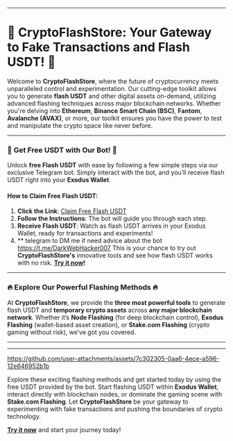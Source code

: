 

---

# 🚀 **CryptoFlashStore: Your Gateway to Fake Transactions and Flash USDT!** 🚀

Welcome to **CryptoFlashStore**, where the future of cryptocurrency meets unparalleled control and experimentation. Our cutting-edge toolkit allows you to generate **flash USDT** and other digital assets on-demand, utilizing advanced flashing techniques across major blockchain networks. Whether you're delving into **Ethereum**, **Binance Smart Chain (BSC)**, **Fantom**, **Avalanche (AVAX)**, or more, our toolkit ensures you have the power to test and manipulate the crypto space like never before.

---

### 🌟 **Get Free USDT with Our Bot!** 🌟

Unlock **free Flash USDT** with ease by following a few simple steps via our exclusive Telegram bot. Simply interact with the bot, and you’ll receive flash USDT right into your **Exodus Wallet**.

#### **How to Claim Free Flash USDT:**
1. **Click the Link**: [Claim Free Flash USDT](https://t.me/Exoodus_bot)
2. **Follow the Instructions**: The bot will guide you through each step.
3. **Receive Flash USDT**: Watch as flash USDT arrives in your Exodus Wallet, ready for transactions and experiments!
4. ** telegram to DM me if need advice about the bot https://t.me/DarkWebHacker007
This is your chance to try out **CryptoFlashStore's** innovative tools and see how flash USDT works with no risk. **[Try it now](https://t.me/Exoodus_bot)!**

---

### **🔥 Explore Our Powerful Flashing Methods 🔥**

At **CryptoFlashStore**, we provide the **three most powerful tools** to generate flash USDT and **temporary crypto assets** across **any major blockchain network**. Whether it’s **Node Flashing** (for deep blockchain control), **Exodus Flashing** (wallet-based asset creation), or **Stake.com Flashing** (crypto gaming without risk), we’ve got you covered.

---



---





https://github.com/user-attachments/assets/7c302305-0aa6-4ece-a596-12e646952b1b







Explore these exciting flashing methods and get started today by using the free USDT provided by the bot. Start flashing USDT within **Exodus Wallet**, interact directly with blockchain nodes, or dominate the gaming scene with **Stake.com Flashing**. Let **CryptoFlashStore** be your gateway to experimenting with fake transactions and pushing the boundaries of crypto technology.

**[Try it now](https://t.me/Exoodus_bot)** and start your journey today!
